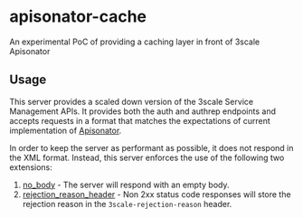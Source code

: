 # apisonator-cache
An experimental PoC of providing a caching layer in front of 3scale Apisonator

## Usage

This server provides a scaled down version of the 3scale Service Management APIs.
It provides both the auth and authrep endpoints and accepts requests in a format that matches
the expectations of current implementation of [Apisonator](https://github.com/3scale/apisonator#apisonator-listener).

In order to keep the server as performant as possible, it does not respond in the XML format.
Instead, this server enforces the use of the following two extensions:

1. [no_body](https://github.com/3scale/apisonator/blob/master/docs/extensions.md#rejection_reason_header-boolean) - 
The server will respond with an empty body.
2. [rejection_reason_header](https://github.com/3scale/apisonator/blob/v2.100.0/docs/extensions.md#rejection_reason_header-boolean) - 
Non 2xx status code responses will store the rejection reason in the `3scale-rejection-reason` header.
